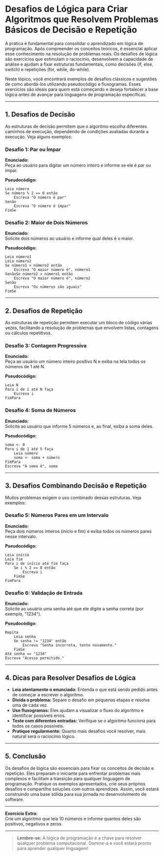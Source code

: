 # Desafios de Lógica para Criar Algoritmos que Resolvem Problemas Básicos de Decisão e Repetição

A prática é fundamental para consolidar o aprendizado em lógica de programação. Após compreender os conceitos teóricos, é essencial aplicar esse conhecimento na resolução de problemas reais. Os desafios de lógica são exercícios que estimulam o raciocínio, desenvolvem a capacidade de análise e ajudam a fixar estruturas fundamentais, como decisões (if, else, switch) e repetições (for, while, do-while).

Neste tópico, você encontrará exemplos de desafios clássicos e sugestões de como abordá-los utilizando pseudocódigo e fluxogramas. Esses exercícios são ideais para quem está começando e deseja fortalecer a base lógica antes de avançar para linguagens de programação específicas.

---

## 1. Desafios de Decisão

As estruturas de decisão permitem que o algoritmo escolha diferentes caminhos de execução, dependendo de condições avaliadas durante a execução. Veja alguns exemplos:

### Desafio 1: Par ou Ímpar

**Enunciado:**  
Peça ao usuário para digitar um número inteiro e informe se ele é par ou ímpar.

**Pseudocódigo:**
```
Leia número
Se número % 2 == 0 então
    Escreva "O número é par"
Senão
    Escreva "O número é ímpar"
FimSe
```

### Desafio 2: Maior de Dois Números

**Enunciado:**  
Solicite dois números ao usuário e informe qual deles é o maior.

**Pseudocódigo:**
```
Leia número1
Leia número2
Se número1 > número2 então
    Escreva "O maior número é", número1
SenãoSe número2 > número1 então
    Escreva "O maior número é", número2
Senão
    Escreva "Os números são iguais"
FimSe
```

---

## 2. Desafios de Repetição

As estruturas de repetição permitem executar um bloco de código várias vezes, facilitando a resolução de problemas que envolvem listas, contagens ou cálculos repetitivos.

### Desafio 3: Contagem Progressiva

**Enunciado:**  
Peça ao usuário um número inteiro positivo N e exiba na tela todos os números de 1 até N.

**Pseudocódigo:**
```
Leia N
Para i de 1 até N faça
    Escreva i
FimPara
```

### Desafio 4: Soma de Números

**Enunciado:**  
Solicite ao usuário que informe 5 números e, ao final, exiba a soma deles.

**Pseudocódigo:**
```
soma <- 0
Para i de 1 até 5 faça
    Leia número
    soma <- soma + número
FimPara
Escreva "A soma é", soma
```

---

## 3. Desafios Combinando Decisão e Repetição

Muitos problemas exigem o uso combinado dessas estruturas. Veja exemplos:

### Desafio 5: Números Pares em um Intervalo

**Enunciado:**  
Peça dois números inteiros (início e fim) e exiba todos os números pares nesse intervalo.

**Pseudocódigo:**
```
Leia início
Leia fim
Para i de início até fim faça
    Se i % 2 == 0 então
        Escreva i
    FimSe
FimPara
```

### Desafio 6: Validação de Entrada

**Enunciado:**  
Solicite ao usuário uma senha até que ele digite a senha correta (por exemplo, "1234").

**Pseudocódigo:**
```
Repita
    Leia senha
    Se senha != "1234" então
        Escreva "Senha incorreta, tente novamente."
    FimSe
Até senha == "1234"
Escreva "Acesso permitido."
```

---

## 4. Dicas para Resolver Desafios de Lógica

- **Leia atentamente o enunciado:** Entenda o que está sendo pedido antes de começar a escrever o algoritmo.
- **Divida o problema:** Separe o desafio em pequenas etapas e resolva uma de cada vez.
- **Use fluxogramas:** Eles ajudam a visualizar o fluxo do algoritmo e identificar possíveis erros.
- **Teste com diferentes entradas:** Verifique se o algoritmo funciona para todos os casos possíveis.
- **Pratique regularmente:** Quanto mais desafios você resolver, mais natural será o raciocínio lógico.

---

## 5. Conclusão

Os desafios de lógica são essenciais para fixar os conceitos de decisão e repetição. Eles preparam o iniciante para enfrentar problemas mais complexos e facilitam a transição para qualquer linguagem de programação. Pratique os exemplos apresentados, crie seus próprios desafios e compartilhe soluções com outros aprendizes. Assim, você estará construindo uma base sólida para sua jornada no desenvolvimento de software.

---

**Exercício Extra:**  
Crie um algoritmo que leia 10 números e informe quantos deles são positivos, negativos e zeros.

---

> **Lembre-se:** A lógica de programação é a chave para resolver qualquer problema computacional. Domine-a e você estará pronto para aprender qualquer linguagem!